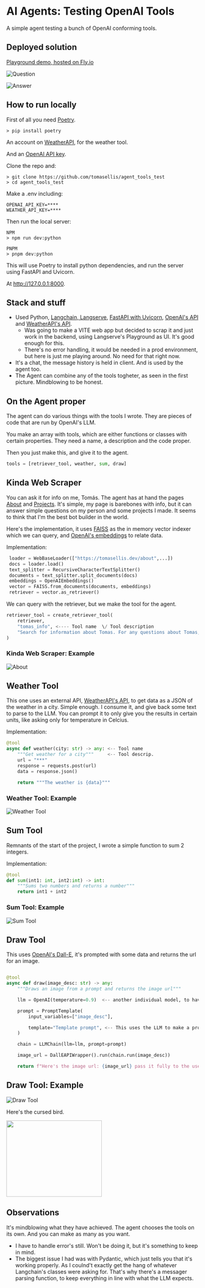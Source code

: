 # AI Agents: Testing OpenAI Tools

A simple agent testing a bunch of OpenAI conforming tools.

## Deployed solution

[Playground demo, hosted on Fly.io](https://agent-functions-test.fly.dev/agent/playground/)

![Question](image.png)

![Answer](image-1.png)

## How to run locally

First of all you need [Poetry](https://python-poetry.org/docs/#installation).

```
> pip install poetry
```

An account on [WeatherAPI](https://www.weatherapi.com/), for the weather tool.

And an [OpenAI API key](https://platform.openai.com/api-keys).

Clone the repo and:

```
> git clone https://github.com/tomasellis/agent_tools_test
> cd agent_tools_test
```

Make a .env including:

```
OPENAI_API_KEY=****
WEATHER_API_KEY=****
```

Then run the local server:

```
NPM
> npm run dev:python
```

```
PNPM
> pnpm dev:python
```

This will use Poetry to install python dependencies, and run the server using FastAPI and Uvicorn.

At http://127.0.0.1:8000.

## Stack and stuff

- Used Python, [Langchain, Langserve](https://python.langchain.com/docs/get_started/introduction), [FastAPI with Uvicorn](https://fastapi.tiangolo.com/), [OpenAI's API](https://platform.openai.com/api-keys) and [WeatherAPI's API](https://www.weatherapi.com/).
  - Was going to make a VITE web app but decided to scrap it and just work in the backend, using Langserve's Playground as UI. It's good enough for this.
  - There's no error handling, it would be needed in a prod environment, but here is just me playing around. No need for that right now.
- It's a chat, the message history is held in client. And is used by the agent too.
- The Agent can combine any of the tools togheter, as seen in the first picture. Mindblowing to be honest.

## On the Agent proper

The agent can do various things with the tools I wrote. They are pieces of code that are run by OpenAI's LLM.

You make an array with tools, which are either functions or classes with certain properties. They need a name, a description and the code proper.

Then you just make this, and give it to the agent.

```python
tools = [retriever_tool, weather, sum, draw]
```

## Kinda Web Scraper

You can ask it for info on me, Tomás. The agent has at hand the pages [About](https://tomasellis.dev/about) and [Projects](https://tomasellis.dev/projects). It's simple, my page is barebones with info, but it can answer simple questions on my person and some projects I made. It seems to think that I'm the best bot builder in the world.

Here's the implementation, it uses [FAISS](https://ai.meta.com/tools/faiss/) as the in memory vector indexer which we can query, and [OpenAI's embeddings](https://platform.openai.com/docs/guides/embeddings) to relate data.

Implementation:

```python
 loader = WebBaseLoader(["https://tomasellis.dev/about",...])
 docs = loader.load()
 text_splitter = RecursiveCharacterTextSplitter()
 documents = text_splitter.split_documents(docs)
 embeddings = OpenAIEmbeddings()
 vector = FAISS.from_documents(documents, embeddings)
 retriever = vector.as_retriever()
```

We can query with the retriever, but we make the tool for the agent.

```python
retriever_tool = create_retriever_tool(
    retriever,
    "tomas_info", <---- Tool name  \/ Tool description
    "Search for information about Tomas. For any questions about Tomas, you must use this tool!",
)
```

### Kinda Web Scraper: Example

![About](image-2.png)

## Weather Tool

This one uses an external API, [WeatherAPI's API](https://www.weatherapi.com/), to get data as a JSON of the weather in a city. Simple enough. I consume it, and give back some text to parse to the LLM. You can prompt it to only give you the results in certain units, like asking only for temperature in Celcius.

Implementation:

```python
@tool
async def weather(city: str) -> any: <-- Tool name
    """Get weather for a city"""     <-- Tool descrip.
    url = "***"
    response = requests.post(url)
    data = response.json()

    return """The weather is {data}"""
```

### Weather Tool: Example

![Weather Tool](image-3.png)

## Sum Tool

Remnants of the start of the project, I wrote a simple function to sum 2 integers.

Implementation:

```python
@tool
def sum(int1: int, int2:int) -> int:
    """Sums two numbers and returns a number"""
    return int1 + int2
```

### Sum Tool: Example

![Sum Tool](image-4.png)

## Draw Tool

This uses [OpenAI's Dall-E](https://openai.com/blog/dall-e-api-now-available-in-public-beta), it's prompted with some data and returns the url for an image.

```python

@tool
async def draw(image_desc: str) -> any:
    """Draws an image from a prompt and returns the image url"""

    llm = OpenAI(temperature=0.9)  <-- another individual model, to have some control

    prompt = PromptTemplate(
        input_variables=["image_desc"],

        template="Template prompt", <-- This uses the LLM to make a proper prompt, then uses the image_desc as the variable
    )

    chain = LLMChain(llm=llm, prompt=prompt)

    image_url = DallEAPIWrapper().run(chain.run(image_desc))

    return f"Here's the image url: {image_url} pass it fully to the user, don't cut it, leave the query params intact. Just pass the whole thing forward."  <--- This bit is pretty funny, the LLM was cutting the link and you could not access the image without the full query params. So I had to be a bit rough. Forgive me GPT.
```

## Draw Tool: Example

![Draw Tool](image-5.png)

Here's the cursed bird.

<img src="https://oaidalleapiprodscus.blob.core.windows.net/private/org-OREjGvXjZu4JmkIWX1SxOK8h/user-p90p3XGrlWcyAEvZS499HcJx/img-yPoMDmSNI7min4zTiUcd8Yzs.png?st=2024-01-27T00%3A51%3A07Z&se=2024-01-27T02%3A51%3A07Z&sp=r&sv=2021-08-06&sr=b&rscd=inline&rsct=image/png&skoid=6aaadede-4fb3-4698-a8f6-684d7786b067&sktid=a48cca56-e6da-484e-a814-9c849652bcb3&skt=2024-01-27T01%3A26%3A17Z&ske=2024-01-28T01%3A26%3A17Z&sks=b&skv=2021-08-06&sig=Mq87ToLXL0rBx0hk8Mxm67rJygJvoGmrBtrMTKW6lwY%3D" width=250 height=200>

## Observations

It's mindblowing what they have achieved. The agent chooses the tools on its own. And you can make as many as you want.

- I have to handle error's still. Won't be doing it, but it's something to keep in mind.
- The biggest issue I had was with Pydantic, which just tells you that it's working properly. As I coulnd't exactly get the hang of whatever Langchain's classes were asking for. That's why there's a messager parsing function, to keep everything in line with what the LLM expects.
